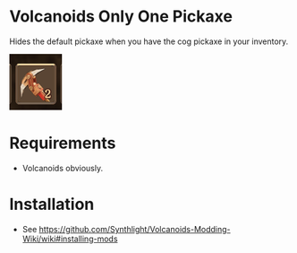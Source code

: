 ﻿# Volcanoids Only One Pickaxe
Hides the default pickaxe when you have the cog pickaxe in your inventory.

![](.thumb.png)

# Requirements
- Volcanoids obviously.

# Installation
- See https://github.com/Synthlight/Volcanoids-Modding-Wiki/wiki#installing-mods